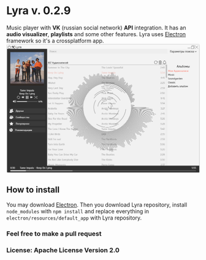 # Lyra v. 0.2.9
Music player with **VK** (russian social network) **API** integration. It has an **audio visualizer**, **playlists** and some other features.
Lyra uses [Electron](http://electron.atom.io/ "Electron website") framework so it's a crossplatform app.
![Lyra](Lyra.png "Lyra")
## How to install
You may download  [Electron](https://github.com/atom/electron/releases "Electron download"). Then you download Lyra repository, install `node_modules` with `npm install` and replace everything in `electron/resources/default_app` with Lyra repository.
### Feel free to make a pull request
### License: Apache License Version 2.0 
